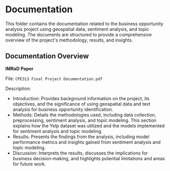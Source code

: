 # Documentation
This folder contains the documentation related to the business opportunity analysis project using geospatial data, sentiment analysis, and topic modeling. The documents are structured to provide a comprehensive overview of the project's methodology, results, and insights.

## Documentation Overview
**IMRaD Paper**

File: `CPE313 Final Project Documentation.pdf`

Description:

* Introduction: Provides background information on the project, its objectives, and the significance of using geospatial data and text analysis for business opportunity identification.
* Methods: Details the methodologies used, including data collection, preprocessing, sentiment analysis, and topic modeling. This section explains how the Yelp dataset was utilized and the models implemented for sentiment analysis and topic modeling.
* Results: Presents the findings from the analysis, including model performance metrics and insights gained from sentiment analysis and topic modeling.
* Discussion: Interprets the results, discusses the implications for business decision-making, and highlights potential limitations and areas for future work.
